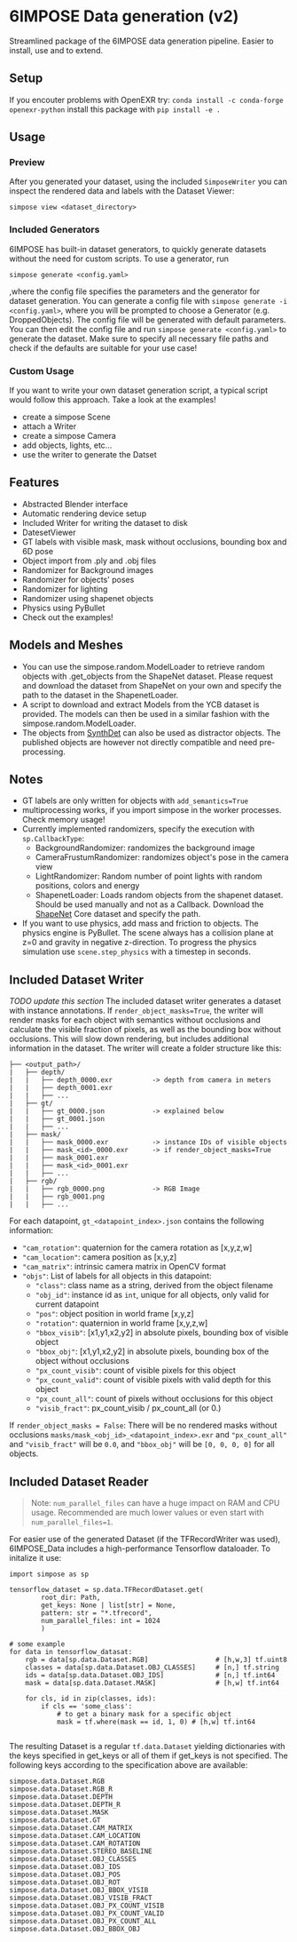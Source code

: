 # 6IMPOSE Data generation (v2)
Streamlined package of the 6IMPOSE data generation pipeline. Easier to install, use and to extend.

## Setup
If you encouter problems with OpenEXR try: `conda install -c conda-forge openexr-python` 
install this package with 
`pip install -e .`

## Usage
### Preview
After you generated your dataset, using the included `SimposeWriter` you can inspect the rendered data and labels with the Dataset Viewer:
```
simpose view <dataset_directory>
```
### Included Generators
6IMPOSE has built-in dataset generators, to quickly generate datasets without the need for custom scripts. To use a generator, run
```
simpose generate <config.yaml>
```
,where the config file specifies the parameters and the generator for dataset generation. You can generate a config file with `simpose generate -i <config.yaml>`, where you will be prompted to choose a Generator (e.g. DroppedObjects). The config file will be generated with default parameters. You can then edit the config file and run `simpose generate <config.yaml>` to generate the dataset. Make sure to specify all necessary file paths and check if the defaults are suitable for your use case!

### Custom Usage
If you want to write your own dataset generation script, a typical script would follow this approach. Take a look at the examples!
- create a simpose Scene
- attach a Writer
- create a simpose Camera
- add objects, lights, etc...
- use the writer to generate the Datset


## Features
- Abstracted Blender interface
- Automatic rendering device setup
- Included Writer for writing the dataset to disk
- DatesetViewer
- GT labels with visible mask, mask without occlusions, bounding box and 6D pose
- Object import from .ply and .obj files
- Randomizer for Background images
- Randomizer for objects' poses
- Randomizer for lighting
- Randomizer using shapenet objects
- Physics using PyBullet
- Check out the examples!

## Models and Meshes 
- You can use the simpose.random.ModelLoader to retrieve random objects with .get_objects from the ShapeNet dataset. Please request and download the dataset from ShapeNet on your own and specify the path to the dataset in the ShapenetLoader.
- A script to download and extract Models from the YCB dataset is provided. The models can then be used in a similar fashion with the simpose.random.ModelLoader.
- The objects from [SynthDet](https://github.com/Unity-Technologies/SynthDet) can also be used as distractor objects. The published objects are however not directly compatible and need pre-processing.

## Notes
- GT labels are only written for objects with `add_semantics=True`
- multiprocessing works, if you import simpose in the worker processes. Check memory usage!
- Currently implemented randomizers, specify the execution with `sp.CallbackType`:
    - BackgroundRandomizer: randomizes the background image
    - CameraFrustumRandomizer: randomizes object's pose in the camera view
    - LightRandomizer: Random number of point lights with random positions, colors and energy
    - ShapenetLoader: Loads random objects from the shapenet dataset. Should be used manually and not as a Callback. Download the [ShapeNet](https://shapenet.org) Core dataset and specify the path.
- If you want to use physics, add mass and friction to objects. The physics engine is PyBullet. The scene always has a collision plane at z=0 and gravity in negative z-direction. To progress the physics simulation use `scene.step_physics` with a timestep in seconds.


## Included Dataset Writer
*TODO update this section*
The included dataset writer generates a dataset with instance annotations. If `render_object_masks=True`, the writer will render masks for each object with semantics without occlusions and calculate the visible fraction of pixels, as well as the bounding box without occlusions. This will slow down rendering, but includes additional information in the dataset. The writer will create a folder structure like this:

```
├── <output_path>/
|	├── depth/
|	|	├── depth_0000.exr 			-> depth from camera in meters
|	|	├── depth_0001.exr
|	|	├── ...
|	├── gt/
|	|	├── gt_0000.json 			-> explained below
|	|	├── gt_0001.json
|	|	├── ...
|	├── mask/
|	|	├── mask_0000.exr 	        -> instance IDs of visible objects
|	|	├── mask_<id>_0000.exr      -> if render_object_masks=True
|	|	├── mask_0001.exr
|	|	├── mask_<id>_0001.exr
|	|	├── ...
|	├── rgb/
|	|	├── rgb_0000.png 			-> RGB Image
|	|	├── rgb_0001.png
|	|	├── ...
```

For each datapoint, `gt_<datapoint_index>.json` contains the following information:

- `"cam_rotation"`: quaternion for the camera rotation as [x,y,z,w]
- `"cam_location"`: camera position as [x,y,z]
- `"cam_matrix"`: intrinsic camera matrix in OpenCV format
- `"objs"`: List of labels for all objects in this datapoint:
    - `"class"`: class name as a string, derived from the object filename
    - `"obj_id"`: instance id as `int`, unique for all objects, only valid for current datapoint
    - `"pos"`: object position in world frame [x,y,z]
    - `"rotation"`: quaternion in world frame [x,y,z,w]
    - `"bbox_visib"`: [x1,y1,x2,y2] in absolute pixels, bounding box of visible object
    - `"bbox_obj"`: [x1,y1,x2,y2] in absolute pixels, bounding box of the object without occlusions
    - `"px_count_visib"`: count of visible pixels for this object
    - `"px_count_valid"`: count of visible pixels with valid depth for this object
    - `"px_count_all"`: count of pixels without occlusions for this object
    - `"visib_fract"`: px_count_visib / px_count_all (or 0.)

If `render_object_masks = False`:
There will be no rendered masks without occlusions `masks/mask_<obj_id>_<datapoint_index>.exr` and `"px_count_all"` and `"visib_fract"` will be `0.0`, and `"bbox_obj"` will be `[0, 0, 0, 0]` for all objects.


## Included Dataset Reader
> Note: `num_parallel_files` can have a huge impact on RAM and CPU usage. Recommended are much lower values or even start with `num_parallel_files=1`.

For easier use of the generated Dataset (if the TFRecordWriter was used), 6IMPOSE_Data includes a high-performance Tensorflow dataloader. To initalize it use:
```
import simpose as sp

tensorflow_dataset = sp.data.TFRecordDataset.get(
        root_dir: Path,
        get_keys: None | list[str] = None,
        pattern: str = "*.tfrecord",
        num_parallel_files: int = 1024
        )

# some example
for data in tensorflow_datasat:
    rgb = data[sp.data.Dataset.RGB]                 # [h,w,3] tf.uint8
    classes = data[sp.data.Dataset.OBJ_CLASSES]     # [n,] tf.string
    ids = data[sp.data.Dataset.OBJ_IDS]             # [n,] tf.int64
    mask = data[sp.data.Dataset.MASK]               # [h,w] tf.int64

    for cls, id in zip(classes, ids):
        if cls == 'some_class':
            # to get a binary mask for a specific object
            mask = tf.where(mask == id, 1, 0) # [h,w] tf.int64
            

```
The resulting Dataset is a regular `tf.data.Dataset` yielding dictionaries with the keys specified in get_keys or all of them if get_keys is not specified. The following keys according to the specification above are available:
```
simpose.data.Dataset.RGB
simpose.data.Dataset.RGB_R
simpose.data.Dataset.DEPTH
simpose.data.Dataset.DEPTH_R
simpose.data.Dataset.MASK
simpose.data.Dataset.GT
simpose.data.Dataset.CAM_MATRIX
simpose.data.Dataset.CAM_LOCATION
simpose.data.Dataset.CAM_ROTATION
simpose.data.Dataset.STEREO_BASELINE
simpose.data.Dataset.OBJ_CLASSES
simpose.data.Dataset.OBJ_IDS
simpose.data.Dataset.OBJ_POS
simpose.data.Dataset.OBJ_ROT
simpose.data.Dataset.OBJ_BBOX_VISIB
simpose.data.Dataset.OBJ_VISIB_FRACT
simpose.data.Dataset.OBJ_PX_COUNT_VISIB
simpose.data.Dataset.OBJ_PX_COUNT_VALID
simpose.data.Dataset.OBJ_PX_COUNT_ALL
simpose.data.Dataset.OBJ_BBOX_OBJ
```
